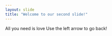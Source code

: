 ```yaml
---
layout: slide
title: "Welcome to our second slide!"
---
```

All you need is love
Use the left arrow to go back!
